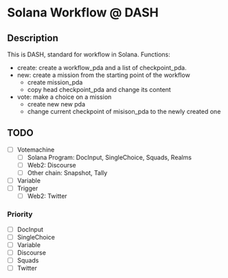 # Solana Workflow @ DASH

## Description

This is DASH, standard for workflow in Solana. Functions:

- create: create a workflow_pda and a list of checkpoint_pda.
- new: create a mission from the starting point of the workflow
  - create mission_pda
  - copy head checkpoint_pda and change its content
- vote: make a choice on a mission
  - create new new pda
  - change current checkpoint of misison_pda to the newly created one

## TODO

- [ ] Votemachine
  - [ ] Solana Program: DocInput, SingleChoice, Squads, Realms
  - [ ] Web2: Discourse
  - [ ] Other chain: Snapshot, Tally
- [ ] Variable
- [ ] Trigger
  - [ ] Web2: Twitter

### Priority

- [ ] DocInput
- [ ] SingleChoice
- [ ] Variable
- [ ] Discourse
- [ ] Squads
- [ ] Twitter
